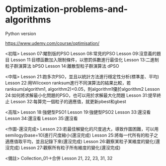 # Optimization-problems-and-algorithms
Python version

https://www.udemy.com/course/optimisation/

<初階>
Lesson 07:閹割版的PSO
Lesson 08:常見的PSO
Lesson 09:沒意義的題目
Lesson 11:目標函數加入限制條件，以懲罰係數進行最佳化
Lesson 13:二進制粒子群演算法 bPSO
Lesson 14:離散型粒子群演算法 dPSO

<中階>
Lesson 21:跑多次PSO，並且以統計方法進行穩定性分析(標準差、平均)
Lesson 22:用Wilcoxon ranksum進行不同演算法的結果比較，若ranksum(algorithm1, algorithm2)<0.05，則algorithm1優於algorithm2
Lesson 24:如何將求解最小化問題的PSO，也可以用於求解最大化問題
Lesson 31:提早終止
Lesson 32:每算完一個粒子的適應值，就更新pbest和gbest

<高階>
Lesson 18:強健型PSO1
Lesson 19:強健型PSO2
Lesson 33:還沒看
Lesson 34:還沒看
Lesson 35:還沒看

<作圖-還沒完成>
Lesson 23:若最佳解變化的尺度過大，導致作圖困難，可以用semilogy(base=10)進行尺度縮小(還沒完成)
Lesson 25:將每一代所有的粒子之適應值取平均，並且記錄下來(還沒完成)
Lesson 26:觀察某粒子某維度的變化(還沒完成)
Lesson 27:觀察所有粒子所有維度的變化(還沒完成)

<備註>
Collection_01->合併 Lesson 21, 22, 23, 31, 32
